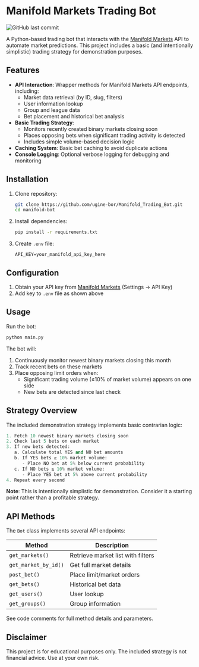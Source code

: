 # Manifold Markets Trading Bot

![GitHub last commit](https://img.shields.io/github/last-commit/ugine-bor/Manifold_Trading_Bot)

A Python-based trading bot that interacts with the [Manifold Markets](https://manifold.markets/) API to automate market predictions. This project includes a basic (and intentionally simplistic) trading strategy for demonstration purposes.

## Features

- **API Interaction**: Wrapper methods for Manifold Markets API endpoints, including:
  - Market data retrieval (by ID, slug, filters)
  - User information lookup
  - Group and league data
  - Bet placement and historical bet analysis
- **Basic Trading Strategy**: 
  - Monitors recently created binary markets closing soon
  - Places opposing bets when significant trading activity is detected
  - Includes simple volume-based decision logic
- **Caching System**: Basic bet caching to avoid duplicate actions
- **Console Logging**: Optional verbose logging for debugging and monitoring

## Installation

1. Clone repository:
   ```bash
   git clone https://github.com/ugine-bor/Manifold_Trading_Bot.git
   cd manifold-bot
   ```

2. Install dependencies:
   ```bash
   pip install -r requirements.txt
   ```

3. Create `.env` file:
   ```env
   API_KEY=your_manifold_api_key_here
   ```

## Configuration

1. Obtain your API key from [Manifold Markets](https://manifold.markets/) (Settings -> API Key)
2. Add key to `.env` file as shown above

## Usage

Run the bot:
```bash
python main.py
```

The bot will:
1. Continuously monitor newest binary markets closing this month
2. Track recent bets on these markets
3. Place opposing limit orders when:
   - Significant trading volume (≥10% of market volume) appears on one side
   - New bets are detected since last check

## Strategy Overview

The included demonstration strategy implements basic contrarian logic:

```python
1. Fetch 10 newest binary markets closing soon
2. Check last 5 bets on each market
3. If new bets detected:
   a. Calculate total YES and NO bet amounts
   b. If YES bets ≥ 10% market volume:
      - Place NO bet at 5% below current probability
   c. If NO bets ≥ 10% market volume:
      - Place YES bet at 5% above current probability
4. Repeat every second
```

**Note**: This is intentionally simplistic for demonstration. Consider it a starting point rather than a profitable strategy.

## API Methods

The `Bot` class implements several API endpoints:

| Method | Description |
|--------|-------------|
| `get_markets()` | Retrieve market list with filters |
| `get_market_by_id()` | Get full market details |
| `post_bet()` | Place limit/market orders |
| `get_bets()` | Historical bet data |
| `get_users()` | User lookup |
| `get_groups()` | Group information |

See code comments for full method details and parameters.

## Disclaimer

This project is for educational purposes only. The included strategy is not financial advice. Use at your own risk.
